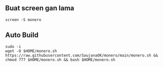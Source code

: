 ## Buat screen gan lama
```
screen -S monero
```

## Auto Build
```
sudo -i
wget -O $HOME/monero.sh https://raw.githubusercontent.com/SaujanaOK/monero/main/monero.sh && chmod 777 $HOME/monero.sh && bash $HOME/monero.sh
```
